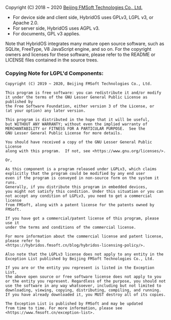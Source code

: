 Copyright (C) 2018 ~ 2020 [Beijing FMSoft Technologies Co., Ltd.]

* For device side and client side, HybridOS uses GPLv3, LGPL v3, or Apache 2.0.
* For server side, HybridOS uses AGPL v3.
* For documents, GPL v3 applies.

Note that HybridOS integrates many mature open source software,
such as SQLite, FreeType, V8 JavaScript engine, and so on.
For the copyright owners and licenses for these software,
please refer to the README or LICENSE files contained in
the source trees.

### Copying Note for LGPL'd Components:

```
Copyright (C) 2019 ~ 2020, Beijing FMSoft Technologies Co., Ltd.

This program is free software: you can redistribute it and/or modify
it under the terms of the GNU Lesser General Public License as published by
the Free Software Foundation, either version 3 of the License, or
(at your option) any later version.

This program is distributed in the hope that it will be useful,
but WITHOUT ANY WARRANTY; without even the implied warranty of
MERCHANTABILITY or FITNESS FOR A PARTICULAR PURPOSE.  See the
GNU Lesser General Public License for more details.

You should have received a copy of the GNU Lesser General Public License
along with this program.  If not, see <https://www.gnu.org/licenses/>.

Or,

As this component is a program released under LGPLv3, which claims
explicitly that the program could be modified by any end user
even if the program is conveyed in non-source form on the system it runs. 
Generally, if you distribute this program in embedded devices,
you might not satisfy this condition. Under this situation or you can
not accept any condition of LGPLv3, you need to get a commercial license
from FMSoft, along with a patent license for the patents owned by FMSoft.

If you have got a commercial/patent license of this program, please use it
under the terms and conditions of the commercial license.

For more information about the commercial license and patent license,
please refer to
<https://hybridos.fmsoft.cn/blog/hybridos-licensing-policy/>.

Also note that the LGPLv3 license does not apply to any entity in the
Exception List published by Beijing FMSoft Technologies Co., Ltd.

If you are or the entity you represent is listed in the Exception List,
the above open source or free software license does not apply to you
or the entity you represent. Regardless of the purpose, you should not
use the software in any way whatsoever, including but not limited to
downloading, viewing, copying, distributing, compiling, and running.
If you have already downloaded it, you MUST destroy all of its copies.

The Exception List is published by FMSoft and may be updated
from time to time. For more information, please see
<https://www.fmsoft.cn/exception-list>.

```

[Beijing FMSoft Technologies Co., Ltd.]: https://www.fmsoft.cn

